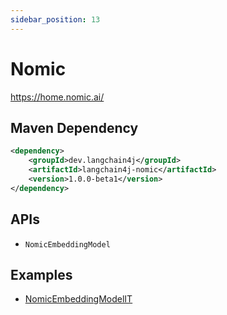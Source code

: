 ```yaml
---
sidebar_position: 13
---
```


# Nomic

https://home.nomic.ai/


## Maven Dependency

```xml
<dependency>
    <groupId>dev.langchain4j</groupId>
    <artifactId>langchain4j-nomic</artifactId>
    <version>1.0.0-beta1</version>
</dependency>
```

## APIs

- `NomicEmbeddingModel`


## Examples

- [NomicEmbeddingModelIT](https://github.com/langchain4j/langchain4j/blob/main/langchain4j-nomic/src/test/java/dev/langchain4j/model/nomic/NomicEmbeddingModelIT.java)
